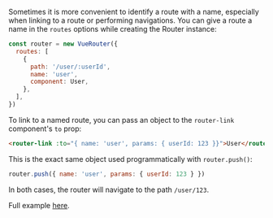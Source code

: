 Sometimes it is more convenient to identify a route with a name, especially when linking to a route or performing navigations. You can give a route a name in the `routes` options while creating the Router instance:

```js
const router = new VueRouter({
  routes: [
    {
      path: '/user/:userId',
      name: 'user',
      component: User,
    },
  ],
})
```

To link to a named route, you can pass an object to the `router-link` component's `to` prop:

```html
<router-link :to="{ name: 'user', params: { userId: 123 }}">User</router-link>
```

This is the exact same object used programmatically with `router.push()`:

```js
router.push({ name: 'user', params: { userId: 123 } })
```

In both cases, the router will navigate to the path `/user/123`.

Full example [here](https://github.com/zachhaber/vue-router-state/blob/dev/examples/named-routes/app.js).
